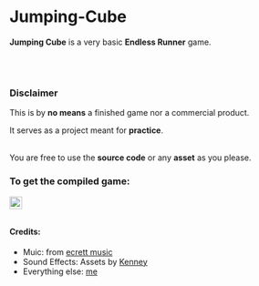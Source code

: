 # Jumping-Cube

**Jumping Cube** is a very basic __**Endless Runner**__ game.

<br />
<br />

### Disclaimer
This is by **no means** a finished game nor a commercial product.

It serves as a project meant for **practice**.


<br />
You are free to use the <b>source code</b> or any <b>asset</b> as you please.
<br />

### To get the compiled game:
[<img align="left" alt="Jumping-Cube | itch" width="22px" src="https://cdn.jsdelivr.net/npm/simple-icons@3.5.0/icons/itch-dot-io.svg" />][game-page]

<br />
<br />

#### Credits:
- Muic: from [ecrett music](https://ecrettmusic.com)
- Sound Effects: Assets by [Kenney](https://www.kenney.nl)
- Everything else: [me](https://github.com/Stratis-Dermanoutsos)

[game-page]: https://infinite-pain.itch.io/jumping-cube